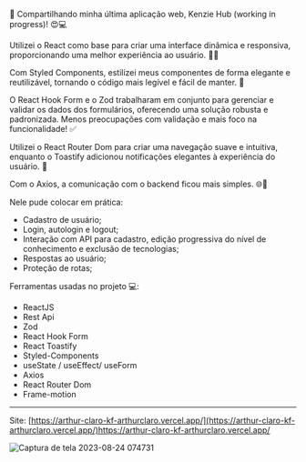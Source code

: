 🚀 Compartilhando minha última aplicação web, Kenzie Hub (working in progress)! 😍💻

Utilizei o React como base para criar uma interface dinâmica e responsiva, proporcionando uma melhor experiência ao usuário. 💪✨

Com Styled Components, estilizei meus componentes de forma elegante e reutilizável, tornando o código mais legível e fácil de manter. 🎨

O React Hook Form e o Zod trabalharam em conjunto para gerenciar e validar os dados dos formulários, oferecendo uma solução robusta e padronizada. Menos preocupações com validação e mais foco na funcionalidade! ✅

Utilizei o React Router Dom para criar uma navegação suave e intuitiva, enquanto o Toastify adicionou notificações elegantes à experiência do usuário. 💬

Com o Axios, a comunicação com o backend ficou mais simples. 🌐🔁

Nele pude colocar em prática:
- Cadastro de usuário;
- Login, autologin e logout;
- Interação com API para cadastro, edição progressiva do nível de conhecimento e exclusão de tecnologias;
- Respostas ao usuário;
- Proteção de rotas;

Ferramentas usadas no projeto 💻:
- ReactJS
- Rest Api
- Zod
- React Hook Form
- React Toastify
- Styled-Components
- useState / useEffect/ useForm
- Axios
- React Router Dom
- Frame-motion
--------------------------------------------------------------------------
Site: [https://arthur-claro-kf-arthurclaro.vercel.app/](https://arthur-claro-kf-arthurclaro.vercel.app/)https://arthur-claro-kf-arthurclaro.vercel.app/

![Captura de tela 2023-08-24 074731](https://github.com/ArthurClaro/KenzieHub/assets/124170421/899192d8-4ee7-42fd-8737-6dff8a7c17b0)


